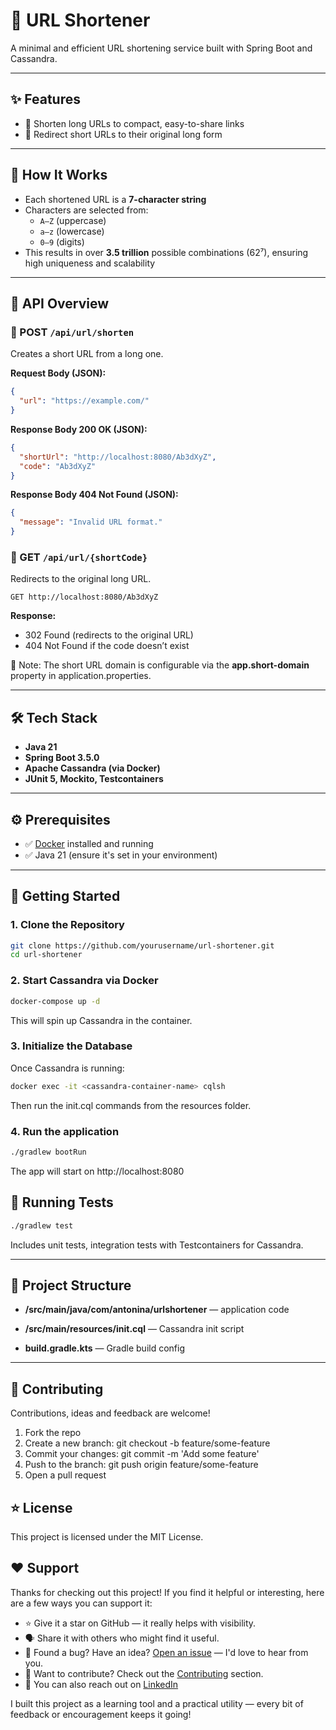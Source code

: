 # 🔗 URL Shortener

A minimal and efficient URL shortening service built with Spring Boot and Cassandra.

---

## ✨ Features

- 🔹 Shorten long URLs to compact, easy-to-share links
- 🔸 Redirect short URLs to their original long form

---

## 🧠 How It Works

- Each shortened URL is a **7-character string**
- Characters are selected from:
    - `A–Z` (uppercase)
    - `a–z` (lowercase)
    - `0–9` (digits)
- This results in over **3.5 trillion** possible combinations (62⁷), ensuring high uniqueness and
  scalability

---

## 🔌 API Overview

### 🎯 POST `/api/url/shorten`

Creates a short URL from a long one.

**Request Body (JSON):**

```json
{
  "url": "https://example.com/"
}
```

**Response Body 200 OK (JSON):**

```json
{
  "shortUrl": "http://localhost:8080/Ab3dXyZ",
  "code": "Ab3dXyZ"
}
```

**Response Body 404 Not Found (JSON):**

```json
{
  "message": "Invalid URL format."
}
```

### 🔁 GET `/api/url/{shortCode}`

Redirects to the original long URL.

```
GET http://localhost:8080/Ab3dXyZ
```

**Response:**

- 302 Found (redirects to the original URL)
- 404 Not Found if the code doesn’t exist

📌 Note: The short URL domain is configurable via the **app.short-domain** property in
application.properties.

---

## 🛠️ Tech Stack

- **Java 21**
- **Spring Boot 3.5.0**
- **Apache Cassandra (via Docker)**
- **JUnit 5, Mockito, Testcontainers**

---

## ⚙️ Prerequisites

- ✅ [Docker](https://www.docker.com/) installed and running
- ✅ Java 21 (ensure it's set in your environment)

---

## 🚀 Getting Started

### 1. Clone the Repository

```bash
git clone https://github.com/yourusername/url-shortener.git
cd url-shortener
```

### 2. Start Cassandra via Docker

```bash
docker-compose up -d
```

This will spin up Cassandra in the container.

### 3. Initialize the Database

Once Cassandra is running:

```bash
docker exec -it <cassandra-container-name> cqlsh
```

Then run the init.cql commands from the resources folder.

### 4. Run the application

```bash
./gradlew bootRun
```

The app will start on http://localhost:8080

## 🧪 Running Tests

```bash
./gradlew test
```

Includes unit tests, integration tests with Testcontainers for Cassandra.

---

## 📁 Project Structure

- **/src/main/java/com/antonina/urlshortener** — application code

- **/src/main/resources/init.cql** — Cassandra init script

- **build.gradle.kts** — Gradle build config

---

## 🤝 Contributing

Contributions, ideas and feedback are welcome!

1. Fork the repo
2. Create a new branch: git checkout -b feature/some-feature
3. Commit your changes: git commit -m 'Add some feature'
4. Push to the branch: git push origin feature/some-feature
5. Open a pull request

## ⭐ License

This project is licensed under the MIT License.

## ❤️ Support

Thanks for checking out this project! If you find it helpful or interesting, here are a few ways you
can support it:

- ⭐ Give it a star on GitHub — it really helps with visibility.
- 🗣️ Share it with others who might find it useful.
- 🐛 Found a bug? Have an
  idea? [Open an issue](https://github.com/antoshka412/url-shortener/issues) — I'd love to hear from
  you.
- 🤝 Want to contribute? Check out the [Contributing](#contributing) section.
- 💌 You can also reach out on [LinkedIn](https://www.linkedin.com/in/antonina-poliachenko-b834868b/)

I built this project as a learning tool and a practical utility — every bit of feedback or
encouragement keeps it going!
